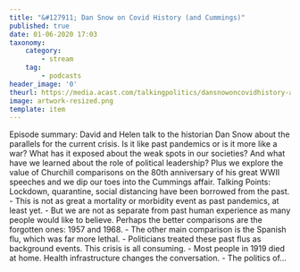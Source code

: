 ```yaml
---
title: "&#127911; Dan Snow on Covid History (and Cummings)"
published: true
date: 01-06-2020 17:03
taxonomy:
    category:
        - stream
    tag:
        - podcasts
header_image: '0'
theurl: https://media.acast.com/talkingpolitics/dansnowoncovidhistory-andcummings-/media.mp3
image: artwork-resized.png
template: item
--- 
```

Episode summary: David and Helen talk to the historian Dan Snow about the parallels for the current crisis. Is it like past pandemics or is it more like a war? What has it exposed about the weak spots in our societies? And what have we learned about the role of political leadership? Plus we explore the value of Churchill comparisons on the 80th anniversary of his great WWII speeches and we dip our toes into the Cummings affair. Talking Points: Lockdown, quarantine, social distancing have been borrowed from the past. - This is not as great a mortality or morbidity event as past pandemics, at least yet. - But we are not as separate from past human experience as many people would like to believe. Perhaps the better comparisons are the forgotten ones: 1957 and 1968. - The other main comparison is the Spanish flu, which was far more lethal. - Politicians treated these past flus as background events. This crisis is all consuming. - Most people in 1919 died at home. Health infrastructure changes the conversation. - The politics of…
